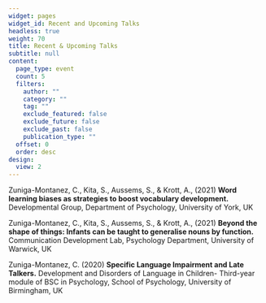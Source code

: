 ```yaml
---
widget: pages
widget_id: Recent and Upcoming Talks
headless: true
weight: 70
title: Recent & Upcoming Talks
subtitle: null
content:
  page_type: event
  count: 5
  filters:
    author: ""
    category: ""
    tag: ""
    exclude_featured: false
    exclude_future: false
    exclude_past: false
    publication_type: ""
  offset: 0
  order: desc
design:
  view: 2
---
```

Zuniga-Montanez, C., Kita, S., Aussems, S., & Krott, A., (2021) **Word learning biases as strategies to boost vocabulary development.** Developmental Group, Department of Psychology, University of York, UK

Zuniga-Montanez, C., Kita, S., Aussems, S., & Krott, A., (2021) **Beyond the shape of things: Infants can be taught to generalise nouns by function.** Communication Development Lab, Psychology Department, University of Warwick, UK

Zuniga-Montanez, C. (2020) **Specific Language Impairment and Late Talkers.** Development and Disorders of Language in Children- Third-year module of BSC in Psychology, School of Psychology, University of Birmingham, UK